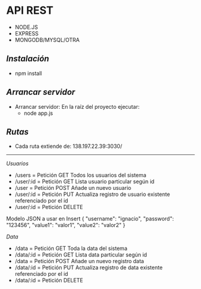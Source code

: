 **API REST**
========================
- NODE.JS
- EXPRESS
- MONGODB/MYSQL/OTRA

*Instalación*
------------------------------
- npm install 

*Arrancar servidor*
--------------------------------
- Arrancar servidor: En la raíz del proyecto ejecutar: 
    - node app.js

*Rutas*
----------------------------
* Cada ruta extiende de: 138.197.22.39:3030/
----------------------------
*Usuarios*
- /users    = Petición GET Todos los usuarios del sistema
- /user/:id = Petición GET Lista usuario particular según id
- /user     = Petición POST Añade un nuevo usuario
- /user/:id = Petición PUT Actualiza registro de usuario existente referenciado por el id
- /user/:id = Petición DELETE

Modelo JSON a usar en Insert
{
	"username": "ignacio",
    "password": "123456",
    "value1": "valor1",
    "value2": "valor2"
}

*Data*
- /data     = Petición GET Toda la data del sistema
- /data/:id = Petición GET Lista data particular según id
- /data     = Petición POST Añade un nuevo registro data
- /data/:id = Petición PUT Actualiza registro de data existente referenciado por el id
- /data/:id = Petición DELETE